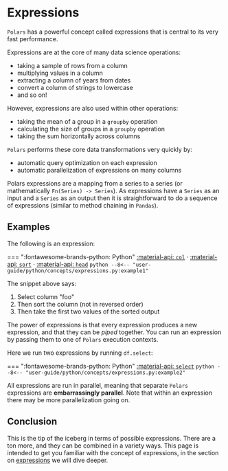 # Expressions

`Polars` has a powerful concept called expressions that is central to its very fast performance.

Expressions are at the core of many data science operations:

- taking a sample of rows from a column
- multiplying values in a column
- extracting a column of years from dates
- convert a column of strings to lowercase
- and so on!

However, expressions are also used within other operations:

- taking the mean of a group in a `groupby` operation
- calculating the size of groups in a `groupby` operation
- taking the sum horizontally across columns

`Polars` performs these core data transformations very quickly by:

- automatic query optimization on each expression
- automatic parallelization of expressions on many columns

Polars expressions are a mapping from a series to a series (or mathematically `Fn(Series) -> Series`). As expressions have a `Series` as an input and a `Series` as an output then it is straightforward to do a sequence of expressions (similar to method chaining in `Pandas`).

## Examples

The following is an expression:

=== ":fontawesome-brands-python: Python"
    [:material-api:  `col`](https://pola-rs.github.io/polars/py-polars/html/reference/expressions/api/polars.col.html) ·
    [:material-api:  `sort`](https://pola-rs.github.io/polars/py-polars/html/reference/expressions/api/polars.Expr.sort.html) ·
    [:material-api:  `head`](https://pola-rs.github.io/polars/py-polars/html/reference/expressions/api/polars.Expr.head.html)
    ``` python
    --8<-- "user-guide/python/concepts/expressions.py:example1"
    ```

The snippet above says:

1. Select column "foo"
1. Then sort the column (not in reversed order)
1. Then take the first two values of the sorted output

The power of expressions is that every expression produces a new expression, and that they
can be *piped* together. You can run an expression by passing them to one of `Polars` execution contexts.

Here we run two expressions by running `df.select`:

=== ":fontawesome-brands-python: Python"
    [:material-api:  `select`](https://pola-rs.github.io/polars/py-polars/html/reference/dataframe/api/polars.DataFrame.select.html)
    ``` python
    --8<-- "user-guide/python/concepts/expressions.py:example2"
    ```

All expressions are run in parallel, meaning that separate `Polars` expressions are **embarrassingly parallel**. Note that within an expression there may be more parallelization going on.

## Conclusion

This is the tip of the iceberg in terms of possible expressions. There are a ton more, and they can be combined in a variety ways. This page is intended to get you familiar with the concept of expressions, in the section on [expressions](../expressions/operators.md) we will dive deeper.